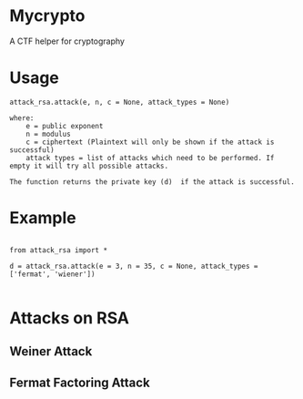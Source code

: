 # Mycrypto
A CTF helper for cryptography

# Usage

    attack_rsa.attack(e, n, c = None, attack_types = None)
    
    where:
        e = public exponent
        n = modulus
        c = ciphertext (Plaintext will only be shown if the attack is successful)
        attack types = list of attacks which need to be performed. If empty it will try all possible attacks. 
     
    The function returns the private key (d)  if the attack is successful. 

# Example
<pre><code>
from attack_rsa import *

d = attack_rsa.attack(e = 3, n = 35, c = None, attack_types = ['fermat', 'wiener'])

</code></pre>
# Attacks on RSA

## Weiner Attack

## Fermat Factoring Attack
